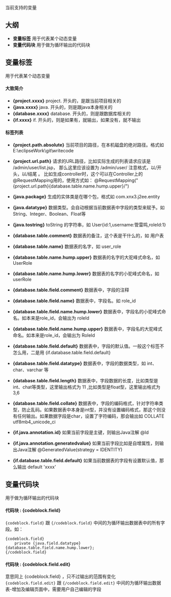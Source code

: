 当前支持的变量

## 大纲
* **变量标签** 用于代表某个动态变量
* **变量代码块** 用于做为循环输出的代码块

## 变量标签
用于代表某个动态变量
#### 大致简介
* **{project.xxxx}** project. 开头的，是跟当前项目相关的
* **{java.xxxx}** java. 开头的，则是跟java本身相关的
* **{database.xxxx}** database. 开头的，则是跟数据库相关的
* **{if.xxxx}** if. 开头的，则是如果有，就输出，如果没有，就不输出  

#### 标签列表
* **{project.path.absolute}** 当前项目的路径，在本机磁盘的绝对路径。格式如 E:\eclipseWork\git\writecode
* **{project.url.path}** 请求的URL路径，比如实际生成的列表请求应该是 /admin/user/list.jsp， 那么这里应该设置为 /admin/user/ 注意格式，以/开头，以/结尾 。 比如生成controller时，这个可以在Controller上的@RequestMapping用的，使用方式如： @RequestMapping("{project.url.path}{database.table.name.hump.upper}/")

* **{java.package}** 生成的实体类是在哪个包，格式如 com.xnx3.j2ee.entity  
* **{java.datatype}** 数据类型。会自动根据当前数据表中字段的类型来赋予。如 String、Integer、Boolean、Float等
* **{java.tostring}** toString 的字符串，如 User{id:1,username:管雷鸣,roleId:1}

* **{database.table.comment}** 数据表的备注，这个表是干什么的，如 用户表  
* **{database.table.name}** 数据表的名字，如 user_role
* **{database.table.name.hump.upper}** 数据表的名字的大驼峰式命名，如 UserRole 
* **{database.table.name.hump.lower}** 数据表的名字的小驼峰式命名，如 userRole
* **{database.table.field.comment}** 数据表中，字段的注释
* **{database.table.field.name}** 数据表中，字段名。如 role_id
* **{database.table.field.name.hump.lower}** 数据表中，字段名的小驼峰式命名。如本来是role_id，会输出为 roleId
* **{database.table.field.name.hump.upper}** 数据表中，字段名的大驼峰式命名。如本来是role_id，会输出为 RoleId
* **{database.table.field.default}** 数据表中，字段的默认值。一般这个标签不怎么用，二是用 {if.database.table.field.default}
* **{database.table.field.datatype}** 数据表中，字段的数据类型，如 int、char、varchar 等
* **{database.table.field.length}** 数据表中，字段数据的长度，比如类型是int、chat等类型，这里输出格式为 11 ,比如类型是float型，这里输出格式为 3,6
* **{database.table.field.collate}** 数据表中，字段的编码格式，针对字符串类型，防止乱码。如果数据表中本身是int型，并没有设置编码格式，那这个则没有任何输出。如果数据字段是char，设置了字符编码，那会输出如 COLLATE utf8mb4_unicode_ci

* **{if.java.annotation.id}** 如果当前字段是主键，则输出Java注解 @Id
* **{if.java.annotation.generatedvalue}** 如果当前字段比如是自增属性，则输出Java注解 @GeneratedValue(strategy = IDENTITY)
* **{if.database.table.field.default}** 如果当前数据表的字段有设置默认值，那么输出 default 'xxxx'

## 变量代码块
用于做为循环输出的代码块
#### 代码块 : {codeblock.field}

````{codeblock.field}```` 跟 ````{/codeblock.field}```` 中间的为循环输出数据表中的所有字段。如： 

````
{codeblock.field}
	private {java.field.datatype} {database.table.field.name.hump.lower};
{/codeblock.field}
````

#### 代码块 : {codeblock.field.edit}
意思同上 {codeblock.field} ，只不过输出的范围有变化
````{codeblock.field.edit}```` 跟 ````{/codeblock.field.edit}```` 中间的为循环输出数据表-增加及编辑页面中，需要用户自己编辑的字段

